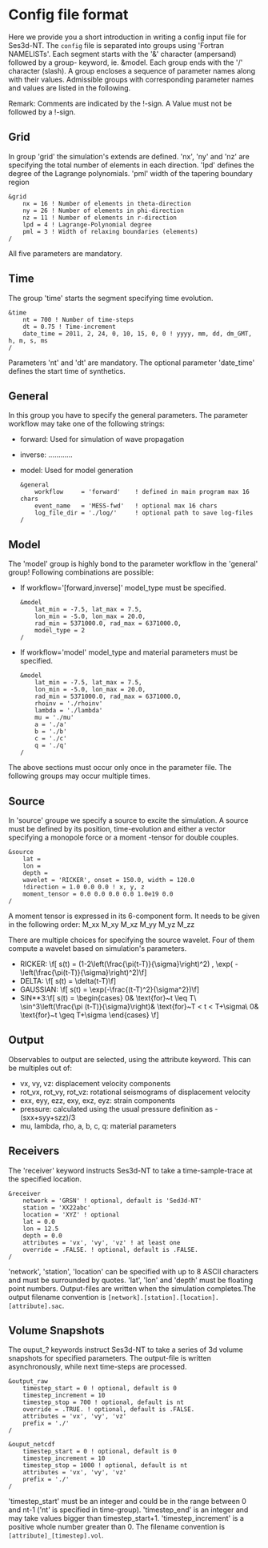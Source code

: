 Config file format
==================

Here we provide you a short introduction in writing a config input file for
Ses3d-NT. The `config` file is separated into groups using 'Fortran NAMELISTs'.
Each segment starts with the '&' character (ampersand) followed by a group-
keyword, ie. &model. Each group ends with the '/' character (slash). A group
encloses a sequence of parameter names along with their values. Admissible
groups with corresponding parameter names and values are listed in the following.

Remark:
Comments are indicated by the !-sign. A Value must not be followed by a !-sign.


Grid
----

In group 'grid' the simulation's extends are defined. 'nx', 'ny' and 'nz' are
specifying the total number of elements in each direction. 'lpd' defines the
degree of the Lagrange polynomials. 'pml' width of the tapering boundary region

    &grid
        nx = 16 ! Number of elements in theta-direction
        ny = 26 ! Number of elements in phi-direction 
        nz = 11 ! Number of elements in r-direction
        lpd = 4 ! Lagrange-Polynomial degree
        pml = 3 ! Width of relaxing boundaries (elements)
    /
All five parameters are mandatory.

Time
----

The group 'time' starts the segment specifying time evolution.

    &time
        nt = 700 ! Number of time-steps
        dt = 0.75 ! Time-increment 
        date_time = 2011, 2, 24, 0, 10, 15, 0, 0 ! yyyy, mm, dd, dm_GMT, h, m, s, ms
    /
Parameters 'nt' and 'dt' are mandatory. The optional parameter 'date_time'
defines the start time of synthetics.

General
-------

In this group you have to specify the general parameters.
The parameter workflow may take one of the following strings:

 * forward: Used for simulation of wave propagation
 * inverse: ............
 * model: Used for model generation

       &general
           workflow     = 'forward'    ! defined in main program max 16 chars
           event_name   = 'MESS-fwd'   ! optional max 16 chars
           log_file_dir = './log/'     ! optional path to save log-files
       /

Model
-----

The 'model' group is highly bond to the parameter workflow in the 'general'
group! Following combinations are possible:

 * If workflow='[forward,inverse]' model_type must be specified.

       &model
           lat_min = -7.5, lat_max = 7.5,
           lon_min = -5.0, lon_max = 20.0,
           rad_min = 5371000.0, rad_max = 6371000.0,
           model_type = 2
       /

 * If workflow='model' model_type and material parameters must be specified.

       &model
           lat_min = -7.5, lat_max = 7.5,
           lon_min = -5.0, lon_max = 20.0,
           rad_min = 5371000.0, rad_max = 6371000.0,
           rhoinv = './rhoinv'
           lambda = './lambda'
           mu = './mu'
           a = './a'
           b = './b'
           c = './c'
           q = './q'
       /
The above sections must occur only once in the parameter file. The following
groups may occur multiple times.

Source
-------

In 'source' groupe we specify a source to excite the simulation. A source must
be defined by its position, time-evolution and either a vector specifying a
monopole force or a moment -tensor for double couples.

    &source
        lat = 
        lon = 
        depth = 
        wavelet = 'RICKER', onset = 150.0, width = 120.0
        !direction = 1.0 0.0 0.0 ! x, y, z
        moment_tensor = 0.0 0.0 0.0 0.0 1.0e19 0.0
    /
A moment tensor is expressed in its 6-component form. It needs to be given in
the following order: M_xx M_xy M_xz M_yy M_yz M_zz

There are multiple choices for specifying the source wavelet. Four of them
compute a wavelet based on simulation's parameters.

 * RICKER: \f[ s(t) = (1-2\left(\frac{\pi(t-T)}{\sigma}\right)^2) \, \exp( -\left(\frac{\pi(t-T)}{\sigma}\right)^2)\f]
 * DELTA: \f[ s(t) = \delta(t-T)\f]
 * GAUSSIAN: \f[ s(t) =  \exp(-\frac{(t-T)^2}{\sigma^2})\f]
 * SIN**3:\f[ s(t) = \begin{cases}
            0& \text{for}~t \leq T\\
            \sin^3\left(\frac{\pi (t-T)}{\sigma}\right)& \text{for}~T < t < T+\sigma\\
            0& \text{for}~t \geq T+\sigma
            \end{cases}  \f]



Output
------

Observables to output are selected, using the attribute keyword. This can be
multiples out of:
 * vx, vy, vz: displacement velocity components
 * rot_vx, rot_vy, rot_vz: rotational seismograms of displacement velocity
 * exx, eyy, ezz, exy, exz, eyz: strain components
 * pressure: calculated using the usual pressure definition as -(sxx+syy+szz)/3
 * mu, lambda, rho, a, b, c, q: material parameters

Receivers
---------

The 'receiver' keyword instructs Ses3d-NT to take a time-sample-trace at the
specified location.

    &receiver
        network = 'GRSN' ! optional, default is 'Sed3d-NT'
        station = 'XX22abc' 
        location = 'XYZ' ! optional
        lat = 0.0
        lon = 12.5
        depth = 0.0
        attributes = 'vx', 'vy', 'vz' ! at least one 
        override = .FALSE. ! optional, default is .FALSE.
    /
'network', 'station', 'location' can be specified with up to 8 ASCII characters
and must be surrounded by quotes.
'lat', 'lon' and 'depth' must be floating point numbers.
Output-files are written when the simulation completes.The output filename
convention is `[network].[station].[location].[attribute].sac`.

Volume Snapshots
----------------

The ouput_? keywords instruct Ses3d-NT to take a series of 3d volume snapshots
for specified parameters. The output-file is written asynchronously, while next
time-steps are processed.

    &output_raw
        timestep_start = 0 ! optional, default is 0
        timestep_increment = 10 
        timestep_stop = 700 ! optional, default is nt
        override = .TRUE. ! optional, default is .FALSE.
        attributes = 'vx', 'vy', 'vz'
        prefix = './'
    /

    &ouput_netcdf
        timestep_start = 0 ! optional, default is 0
        timestep_increment = 10 
        timestep_stop = 1000 ! optional, default is nt
        attributes = 'vx', 'vy', 'vz'
        prefix = './'
    /
'timestep_start' must be an integer and could be in the range between 0 and nt-1
('nt' is specified in time-group).
'timestep_end' is an integer and may take values bigger than timestep_start+1.
'timestep_increment' is a positive whole number greater than 0.
The filename convention is `[attribute]_[timestep].vol`.

